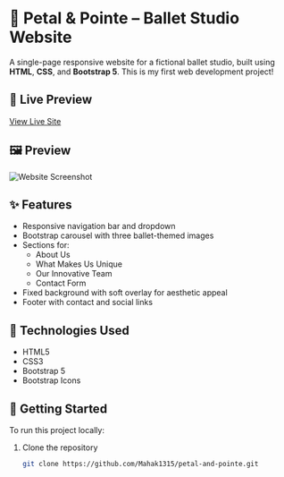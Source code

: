 # 🌸 Petal & Pointe – Ballet Studio Website

A single-page responsive website for a fictional ballet studio, built using **HTML**, **CSS**, and **Bootstrap 5**. This is my first web development project!

## 🔗 Live Preview

[View Live Site](https://mahak1315.github.io/petal-and-pointe/)  

## 🖼️ Preview

![Website Screenshot](resourses/screenshot.png)

## ✨ Features

- Responsive navigation bar and dropdown
- Bootstrap carousel with three ballet-themed images
- Sections for:
  - About Us
  - What Makes Us Unique
  - Our Innovative Team
  - Contact Form
- Fixed background with soft overlay for aesthetic appeal
- Footer with contact and social links

## 📁 Technologies Used

- HTML5
- CSS3
- Bootstrap 5
- Bootstrap Icons

## 🚀 Getting Started

To run this project locally:

1. Clone the repository  
   ```bash
   git clone https://github.com/Mahak1315/petal-and-pointe.git
